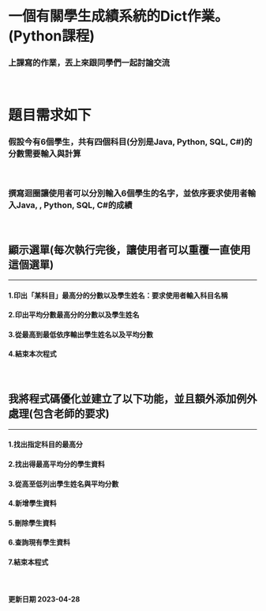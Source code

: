 # 一個有關學生成績系統的Dict作業。(Python課程)
### 上課寫的作業，丟上來跟同學們一起討論交流

<br/>

# 題目需求如下

### 假設今有6個學生，共有四個科目(分別是Java, Python, SQL, C#)的分數需要輸入與計算

<br/>

### 撰寫迴圈讓使用者可以分別輸入6個學生的名字，並依序要求使用者輸入Java, , Python, SQL, C#的成績

<br/>

## 顯示選單(每次執行完後，讓使用者可以重覆一直使用這個選單)
---
#### 1.印出「某科目」最高分的分數以及學生姓名：要求使用者輸入科目名稱
#### 2.印出平均分數最高分的分數以及學生姓名
#### 3.從最高到最低依序輸出學生姓名以及平均分數
#### 4.結束本次程式

<br/>

## 我將程式碼優化並建立了以下功能，並且額外添加例外處理(包含老師的要求)
---
#### 1.找出指定科目的最高分
#### 2.找出得最高平均分的學生資料
#### 3.從高至低列出學生姓名與平均分數
#### 4.新增學生資料
#### 5.刪除學生資料
#### 6.查詢現有學生資料
#### 7.結束本程式

<br/>

#### **更新日期 2023-04-28**